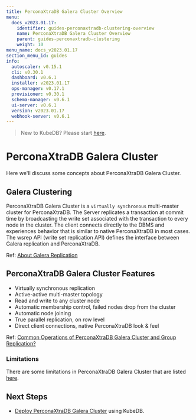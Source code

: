 ```yaml
---
title: PerconaXtraDB Galera Cluster Overview
menu:
  docs_v2023.01.17:
    identifier: guides-perconaxtradb-clustering-overview
    name: PerconaXtraDB Galera Cluster Overview
    parent: guides-perconaxtradb-clustering
    weight: 10
menu_name: docs_v2023.01.17
section_menu_id: guides
info:
  autoscaler: v0.15.1
  cli: v0.30.1
  dashboard: v0.6.1
  installer: v2023.01.17
  ops-manager: v0.17.1
  provisioner: v0.30.1
  schema-manager: v0.6.1
  ui-server: v0.6.1
  version: v2023.01.17
  webhook-server: v0.6.1
---
```


> New to KubeDB? Please start [here](/docs/v2023.01.17/README).

# PerconaXtraDB Galera Cluster

Here we'll discuss some concepts about PerconaXtraDB Galera Cluster.

## Galera Clustering

PerconaXtraDB Galera Cluster is a `virtually synchronous` multi-master cluster for PerconaXtraDB. The Server replicates a transaction at commit time by broadcasting the write set associated with the transaction to every node in the cluster. The client connects directly to the DBMS and experiences behavior that is similar to native PerconaXtraDB in most cases. The wsrep API (write set replication API) defines the interface between Galera replication and PerconaXtraDB.

Ref: [About Galera Replication](https://galeracluster.com/library/documentation/tech-desc-introduction.html)

## PerconaXtraDB Galera Cluster Features

- Virtually synchronous replication
- Active-active multi-master topology
- Read and write to any cluster node
- Automatic membership control, failed nodes drop from the cluster
- Automatic node joining
- True parallel replication, on row level
- Direct client connections, native PerconaXtraDB look & feel

Ref: [Common Operations of PerconaXtraDB Galera Cluster and Group Replication?](https://www.percona.com/blog/2020/04/28/group-replication-and-percona-xtradb-cluster-overview-of-common-operations/)

### Limitations

There are some limitations in PerconaXtraDB Galera Cluster that are listed [here](https://docs.percona.com/percona-xtradb-cluster/8.0/limitation.html).

## Next Steps

- [Deploy PerconaXtraDB Galera Cluster](/docs/v2023.01.17/guides/percona-xtradb/clustering/galera-cluster) using KubeDB.
